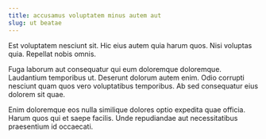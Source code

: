 ```yaml
---
title: accusamus voluptatem minus autem aut
slug: ut beatae
---
```


Est voluptatem nesciunt sit. Hic eius autem quia harum quos. Nisi voluptas quia. Repellat nobis omnis.

Fuga laborum aut consequatur qui eum doloremque doloremque. Laudantium temporibus ut. Deserunt dolorum autem enim. Odio corrupti nesciunt quam quos vero voluptatibus temporibus. Ab sed consequatur eius dolorem sit quae.

Enim doloremque eos nulla similique dolores optio expedita quae officia. Harum quos qui et saepe facilis. Unde repudiandae aut necessitatibus praesentium id occaecati.
